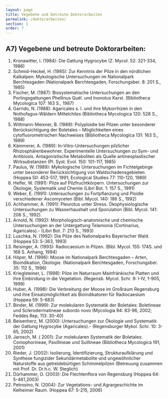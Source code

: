 ```yaml
---
layout: page
title: Vegebene und betreute Doktorarbeiten
permalink: /doktorarbeiten/
section: 1
order: 7
---
```



## A7) Vegebene und betreute Doktorarbeiten:

1.   Kronawitter, I. (1984): Die Gattung Hygrocybe (Z. Mycol. 52: 321-334, 1986)
2.   Schmid-Heckel, H. (1985): Zur Kenntnis der Pilze in den nördlichen Kalkalpen: Mykologische Untersuchungen im Nationalpark Berchtesgaden (Nationalpark Berchtesgaden, Forschungsber. 8: 201 S., 1985)
3.   Fischer, M. (1987): Biosystematische Untersuchungen an den Porlingsgattungen Phellinus Quél. und Inonotus Karst. (Bibliotheca Mycologica 107: 163 S., 1987)
 4.  Garrido, N. (1988): Agaricales s. l. und ihre Mykorrhizen in den Nothofagus-Wäldern Mittelchiles (Bibliotheca Mycologica 120: 528 S., 1988)
 5.  Wittmann-Meixner, B. (1989): Polyploidie bei Pilzen unter besonderer Berücksichtigung der Boletales – Möglichkeiten eines cytofluorometrischen Nachweises (Bibliotheca Mycologica 131: 163 S., 1989)
 6.  Kämmerer, A. (1989): In-Vitro-Untersuchungen pilzlicher Rhizosphärenbewohner. Experimentelle Untersuchungen zu Sym- und Antibiosis. Antagonistische Metaboliten als Quelle antineoplastischer Wirksubstanzen (Pl. Syst. Evol. 150: 101-117, 1985)
 7.  Paulus, W. (1989): Mykologische Untersuchungen im Fichtelgebirge unter besonderer Berücksichtigung von Waldschadensgebieten. (Hoppea 50: 453-517, 1991; Ecological Studies 77: 110-120, 1989)
 8.  Helfer, W. (1991): Pilze auf Pilzfruchtkörpern. Untersuchungen zur Ökologie, Systematik und Chemie (Libri Bot. 1: 157 S., 1991)
 9.  Weber, E. (1991): Untersuchungen zu Fortpflanzung und Ploidie verschiedener Ascomyceten (Bibl. Mycol. 140: 186 S., 1992)
10. Achhammer, A. (1991): Pleurotus unter Stress. Ökophysiologische Untersuchungen zu Wasserhaushalt und Sporulation (Bibl. Mycol. 141: 206 S., 1992).
11. Arnold, N. (1992): Morphologisch-anatomische und chemische Untersuchungen an der Untergattung Telamonia (Cortinarius, Agaricales).- (Libri Bot. 7: 213 S., 1993)
12. Luschka, N. (1992): Die Pilze des Nationalparks Bayerischer Wald. (Hoppea 53: 5-363, 1993) 
13. Reisinger, A. (1993): Radiocaesium in Pilzen. (Bibl. Mycol. 155: 174S. und 168 S. Anhang, 1994) 
14. Höper, M. (1996): Moose im Nationalpark Berchtesgaden – Arten, Bioindikation, Ökologie. (Nationalpark Berchtesgaden, Forschungsber. 35: 112 S., 1996)
15. Krieglsteiner, L. (1998): Pilze im Naturraum Mainfränkische Platten und ihre Einbindung in die Vegetation. (Regensb. Mycol. Schr. 9: I-IV, 1-905, 1999)
16. Huber, A. (1998): Die Verbreitung der Moose im Großraum Regensburg und ihre Einsatzmöglichkeit als Bioindikatoren für Radiocaesium (Hoppea 59: 5-683)
17. Binder, M. (1999): Zur molekularen Systematik der Boletales: Boletineae und Sclerodermatineae subordo novo (Mycologia 94: 83-96, 2002; Feddes Rep, 113: 30-40)
18. Beisenherz, M. (2000): Untersuchungen zur Ökologie und Systematik der Gattung Hygrocybe (Agaricales).- (Regensburger Mykol. Schr. 10: 3-65, 2002) 
19. Jarosch, M. ( 2001): Zur molekularen Systematik der Boletales: Coniophorineae, Paxillineae und Suillineae (Bibliotheca Mycologica 191, 2001)
20. Rieder, J. (2002): Isolierung, Identifizierung, Strukturaufklärung und Synthese fungizider Sekundärmetabolite und ungewöhnlicher Naturstoffe aus getreidebürtigen Schimmelpilzen (Betreuung zusammen mit Prof. Dr.  Dr.h.c. W. Steglich) 
21. Dürhammer, O. (2003): Die Flechtenflora von Regensburg (Hoppea 64: 5-461,2003)
22. Petrosino, N. (2004): Zur Vegetations- und Agrargeschichte im Kelheimer Raum. (Hoppea 67: 5-215, 2006)
